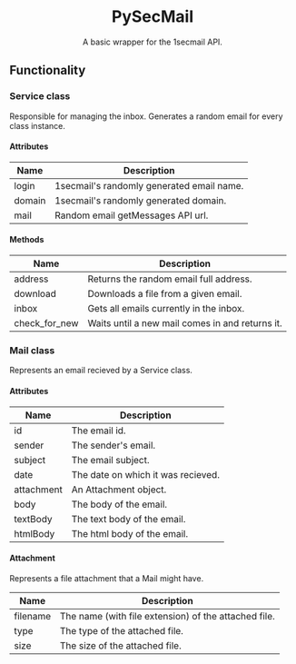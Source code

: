 <h1 align="center">PySecMail</h1>
<p align="center">A basic wrapper for the 1secmail API.</p>

## Functionality

### Service class
Responsible for managing the inbox. Generates a random email for every class instance.

#### Attributes
| Name | Description |
| -------- | -------- |
| login | 1secmail's randomly generated email name. |
| domain | 1secmail's randomly generated domain. |
| mail  | Random email getMessages API url.  |

#### Methods
| Name | Description |
| -------- | -------- |
| address | Returns the random email full address. |
| download | Downloads a file from a given email. |
| inbox  | Gets all emails currently in the inbox.  |
| check_for_new | Waits until a new mail comes in and returns it. |

### Mail class
Represents an email recieved by a Service class.

#### Attributes
| Name | Description |
| -------- | -------- |
| id | The email id. |
| sender | The sender's email. |
| subject  | The email subject.  |
| date | The date on which it was recieved. |
| attachment  | An Attachment object.  |
| body | The body of the email. |
| textBody  | The text body of the email.  |
| htmlBody | The html body of the email. |

#### Attachment
Represents a file attachment that a Mail might have.

| Name | Description |
| -------- | -------- |
| filename | The name (with file extension) of the attached file. |
| type | The type of the attached file. |
| size | The size of the attached file.  |